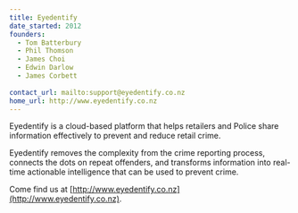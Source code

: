 ```yaml
---
title: Eyedentify
date_started: 2012
founders:
  - Tom Batterbury
  - Phil Thomson
  - James Choi
  - Edwin Darlow
  - James Corbett 
  
contact_url: mailto:support@eyedentify.co.nz
home_url: http://www.eyedentify.co.nz
---
```

Eyedentify is a cloud-based platform that helps retailers and Police share information effectively to prevent and reduce retail crime. 

Eyedentify removes the complexity from the crime reporting process, connects the dots on repeat offenders, and transforms information into real-time actionable intelligence that can be used to prevent crime.

Come find us at [http://www.eyedentify.co.nz](http://www.eyedentify.co.nz).
